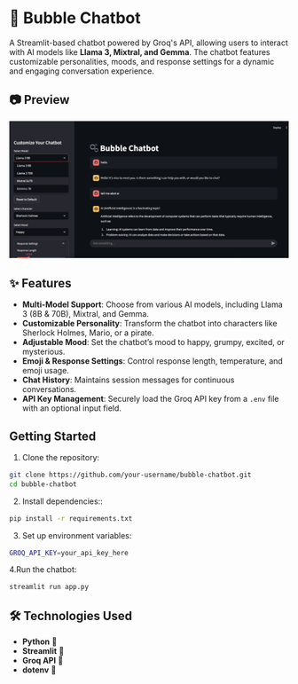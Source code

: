 # 🫧 Bubble Chatbot  

A Streamlit-based chatbot powered by Groq's API, allowing users to interact with AI models like **Llama 3, Mixtral, and Gemma**. The chatbot features customizable personalities, moods, and response settings for a dynamic and engaging conversation experience.  
## 📷 Preview  
![Bubble Chatbot Preview](chat.png)

## ✨ Features  
- **Multi-Model Support**: Choose from various AI models, including Llama 3 (8B & 70B), Mixtral, and Gemma.  
- **Customizable Personality**: Transform the chatbot into characters like Sherlock Holmes, Mario, or a pirate.  
- **Adjustable Mood**: Set the chatbot’s mood to happy, grumpy, excited, or mysterious.  
- **Emoji & Response Settings**: Control response length, temperature, and emoji usage.  
- **Chat History**: Maintains session messages for continuous conversations.  
- **API Key Management**: Securely load the Groq API key from a `.env` file with an optional input field.  

##  Getting Started  

  1. Clone the repository:  
   ```sh
   git clone https://github.com/your-username/bubble-chatbot.git
   cd bubble-chatbot
   ```
   2. Install dependencies::  
   ```sh
   pip install -r requirements.txt
   ```

   3. Set up environment variables:  
   ```sh
   GROQ_API_KEY=your_api_key_here
  ```
  4.Run the chatbot:
  ```sh
  streamlit run app.py
   ```    

## 🛠️ Technologies Used  


  - **Python** 🐍  
  - **Streamlit** 🎈  
  - **Groq API** 🤖  
  - **dotenv** 🔐  



